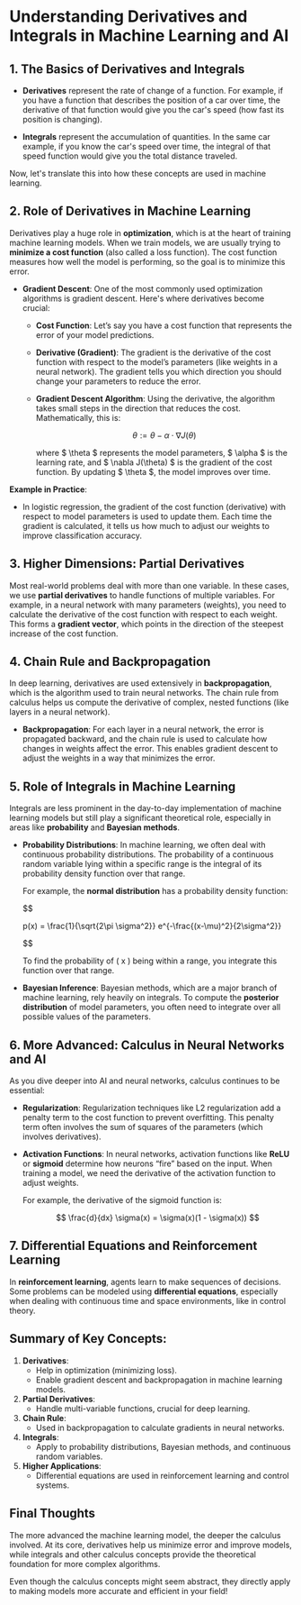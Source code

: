 
# Understanding Derivatives and Integrals in Machine Learning and AI

## 1. The Basics of Derivatives and Integrals

- **Derivatives** represent the rate of change of a function. For example, if you have a function that describes the position of a car over time, the derivative of that function would give you the car's speed (how fast its position is changing).

- **Integrals** represent the accumulation of quantities. In the same car example, if you know the car's speed over time, the integral of that speed function would give you the total distance traveled.

Now, let's translate this into how these concepts are used in machine learning.

## 2. Role of Derivatives in Machine Learning

Derivatives play a huge role in **optimization**, which is at the heart of training machine learning models. When we train models, we are usually trying to **minimize a cost function** (also called a loss function). The cost function measures how well the model is performing, so the goal is to minimize this error.

- **Gradient Descent**: One of the most commonly used optimization algorithms is gradient descent. Here's where derivatives become crucial:

  - **Cost Function**: Let’s say you have a cost function that represents the error of your model predictions.
  - **Derivative (Gradient)**: The gradient is the derivative of the cost function with respect to the model’s parameters (like weights in a neural network). The gradient tells you which direction you should change your parameters to reduce the error.
  - **Gradient Descent Algorithm**: Using the derivative, the algorithm takes small steps in the direction that reduces the cost. Mathematically, this is:
  
    $$
    \theta := \theta - \alpha \cdot \nabla J(\theta)
    $$
  
    where $ \theta $ represents the model parameters, $ \alpha $ is the learning rate, and $ \nabla J(\theta) $ is the gradient of the cost function. By updating $ \theta $, the model improves over time.

**Example in Practice**: 
- In logistic regression, the gradient of the cost function (derivative) with respect to model parameters is used to update them. Each time the gradient is calculated, it tells us how much to adjust our weights to improve classification accuracy.

## 3. Higher Dimensions: Partial Derivatives

Most real-world problems deal with more than one variable. In these cases, we use **partial derivatives** to handle functions of multiple variables. For example, in a neural network with many parameters (weights), you need to calculate the derivative of the cost function with respect to each weight. This forms a **gradient vector**, which points in the direction of the steepest increase of the cost function.

## 4. Chain Rule and Backpropagation

In deep learning, derivatives are used extensively in **backpropagation**, which is the algorithm used to train neural networks. The chain rule from calculus helps us compute the derivative of complex, nested functions (like layers in a neural network).

- **Backpropagation**: For each layer in a neural network, the error is propagated backward, and the chain rule is used to calculate how changes in weights affect the error. This enables gradient descent to adjust the weights in a way that minimizes the error.

## 5. Role of Integrals in Machine Learning

Integrals are less prominent in the day-to-day implementation of machine learning models but still play a significant theoretical role, especially in areas like **probability** and **Bayesian methods**.

- **Probability Distributions**: In machine learning, we often deal with continuous probability distributions. The probability of a continuous random variable lying within a specific range is the integral of its probability density function over that range.
  
  For example, the **normal distribution** has a probability density function:
  
  $$
  
  p(x) = \frac{1}{\sqrt{2\pi \sigma^2}} e^{-\frac{(x-\mu)^2}{2\sigma^2}}
  
  $$
  
  To find the probability of \( x \) being within a range, you integrate this function over that range.

- **Bayesian Inference**: Bayesian methods, which are a major branch of machine learning, rely heavily on integrals. To compute the **posterior distribution** of model parameters, you often need to integrate over all possible values of the parameters.

## 6. More Advanced: Calculus in Neural Networks and AI

As you dive deeper into AI and neural networks, calculus continues to be essential:

- **Regularization**: Regularization techniques like L2 regularization add a penalty term to the cost function to prevent overfitting. This penalty term often involves the sum of squares of the parameters (which involves derivatives).
  
- **Activation Functions**: In neural networks, activation functions like **ReLU** or **sigmoid** determine how neurons “fire” based on the input. When training a model, we need the derivative of the activation function to adjust weights.

  For example, the derivative of the sigmoid function is:
  
  $$
  \frac{d}{dx} \sigma(x) = \sigma(x)(1 - \sigma(x))
  $$

## 7. Differential Equations and Reinforcement Learning

In **reinforcement learning**, agents learn to make sequences of decisions. Some problems can be modeled using **differential equations**, especially when dealing with continuous time and space environments, like in control theory.

## Summary of Key Concepts:
1. **Derivatives**:
   - Help in optimization (minimizing loss).
   - Enable gradient descent and backpropagation in machine learning models.
2. **Partial Derivatives**:
   - Handle multi-variable functions, crucial for deep learning.
3. **Chain Rule**:
   - Used in backpropagation to calculate gradients in neural networks.
4. **Integrals**:
   - Apply to probability distributions, Bayesian methods, and continuous random variables.
5. **Higher Applications**:
   - Differential equations are used in reinforcement learning and control systems.

## Final Thoughts

The more advanced the machine learning model, the deeper the calculus involved. At its core, derivatives help us minimize error and improve models, while integrals and other calculus concepts provide the theoretical foundation for more complex algorithms.

Even though the calculus concepts might seem abstract, they directly apply to making models more accurate and efficient in your field!
